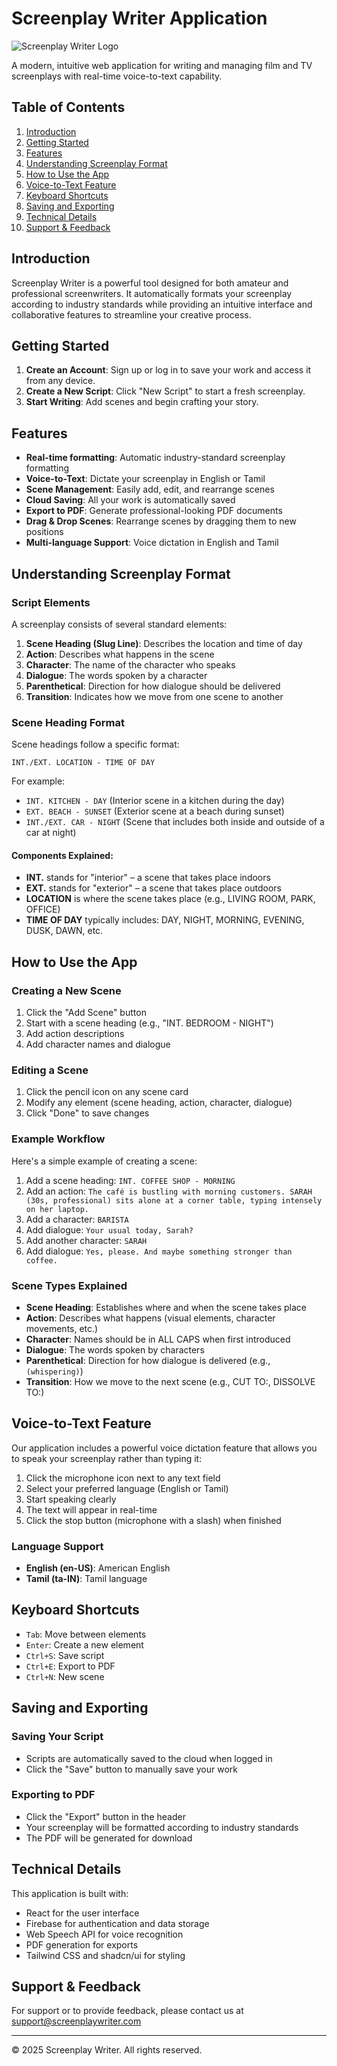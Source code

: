 
# Screenplay Writer Application

![Screenplay Writer Logo](https://i.imgur.com/xRv5T3U.png)

A modern, intuitive web application for writing and managing film and TV screenplays with real-time voice-to-text capability.

## Table of Contents

1. [Introduction](#introduction)
2. [Getting Started](#getting-started)
3. [Features](#features)
4. [Understanding Screenplay Format](#understanding-screenplay-format)
5. [How to Use the App](#how-to-use-the-app)
6. [Voice-to-Text Feature](#voice-to-text-feature)
7. [Keyboard Shortcuts](#keyboard-shortcuts)
8. [Saving and Exporting](#saving-and-exporting)
9. [Technical Details](#technical-details)
10. [Support & Feedback](#support--feedback)

## Introduction

Screenplay Writer is a powerful tool designed for both amateur and professional screenwriters. It automatically formats your screenplay according to industry standards while providing an intuitive interface and collaborative features to streamline your creative process.

## Getting Started

1. **Create an Account**: Sign up or log in to save your work and access it from any device.
2. **Create a New Script**: Click "New Script" to start a fresh screenplay.
3. **Start Writing**: Add scenes and begin crafting your story.

## Features

- **Real-time formatting**: Automatic industry-standard screenplay formatting
- **Voice-to-Text**: Dictate your screenplay in English or Tamil
- **Scene Management**: Easily add, edit, and rearrange scenes
- **Cloud Saving**: All your work is automatically saved
- **Export to PDF**: Generate professional-looking PDF documents
- **Drag & Drop Scenes**: Rearrange scenes by dragging them to new positions
- **Multi-language Support**: Voice dictation in English and Tamil

## Understanding Screenplay Format

### Script Elements

A screenplay consists of several standard elements:

1. **Scene Heading (Slug Line)**: Describes the location and time of day
2. **Action**: Describes what happens in the scene
3. **Character**: The name of the character who speaks
4. **Dialogue**: The words spoken by a character
5. **Parenthetical**: Direction for how dialogue should be delivered
6. **Transition**: Indicates how we move from one scene to another

### Scene Heading Format

Scene headings follow a specific format:

```
INT./EXT. LOCATION - TIME OF DAY
```

For example:
- `INT. KITCHEN - DAY` (Interior scene in a kitchen during the day)
- `EXT. BEACH - SUNSET` (Exterior scene at a beach during sunset)
- `INT./EXT. CAR - NIGHT` (Scene that includes both inside and outside of a car at night)

#### Components Explained:

- **INT.** stands for "interior" – a scene that takes place indoors
- **EXT.** stands for "exterior" – a scene that takes place outdoors
- **LOCATION** is where the scene takes place (e.g., LIVING ROOM, PARK, OFFICE)
- **TIME OF DAY** typically includes: DAY, NIGHT, MORNING, EVENING, DUSK, DAWN, etc.

## How to Use the App

### Creating a New Scene

1. Click the "Add Scene" button
2. Start with a scene heading (e.g., "INT. BEDROOM - NIGHT")
3. Add action descriptions
4. Add character names and dialogue

### Editing a Scene

1. Click the pencil icon on any scene card
2. Modify any element (scene heading, action, character, dialogue)
3. Click "Done" to save changes

### Example Workflow

Here's a simple example of creating a scene:

1. Add a scene heading: `INT. COFFEE SHOP - MORNING`
2. Add an action: `The café is bustling with morning customers. SARAH (30s, professional) sits alone at a corner table, typing intensely on her laptop.`
3. Add a character: `BARISTA`
4. Add dialogue: `Your usual today, Sarah?`
5. Add another character: `SARAH`
6. Add dialogue: `Yes, please. And maybe something stronger than coffee.`

### Scene Types Explained

- **Scene Heading**: Establishes where and when the scene takes place
- **Action**: Describes what happens (visual elements, character movements, etc.)
- **Character**: Names should be in ALL CAPS when first introduced
- **Dialogue**: The words spoken by characters
- **Parenthetical**: Direction for how dialogue is delivered (e.g., `(whispering)`)
- **Transition**: How we move to the next scene (e.g., CUT TO:, DISSOLVE TO:)

## Voice-to-Text Feature

Our application includes a powerful voice dictation feature that allows you to speak your screenplay rather than typing it:

1. Click the microphone icon next to any text field
2. Select your preferred language (English or Tamil)
3. Start speaking clearly
4. The text will appear in real-time
5. Click the stop button (microphone with a slash) when finished

### Language Support

- **English (en-US)**: American English
- **Tamil (ta-IN)**: Tamil language

## Keyboard Shortcuts

- `Tab`: Move between elements
- `Enter`: Create a new element
- `Ctrl+S`: Save script
- `Ctrl+E`: Export to PDF
- `Ctrl+N`: New scene

## Saving and Exporting

### Saving Your Script

- Scripts are automatically saved to the cloud when logged in
- Click the "Save" button to manually save your work

### Exporting to PDF

- Click the "Export" button in the header
- Your screenplay will be formatted according to industry standards
- The PDF will be generated for download

## Technical Details

This application is built with:

- React for the user interface
- Firebase for authentication and data storage
- Web Speech API for voice recognition
- PDF generation for exports
- Tailwind CSS and shadcn/ui for styling

## Support & Feedback

For support or to provide feedback, please contact us at support@screenplaywriter.com

---

© 2025 Screenplay Writer. All rights reserved.
